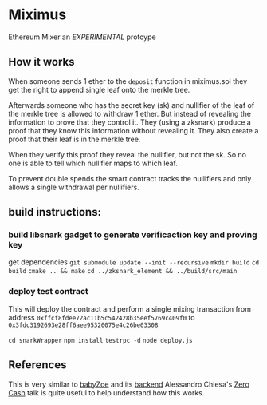# Miximus
Ethereum Mixer an *EXPERIMENTAL* protoype

## How it works
When someone sends 1 ether to the `deposit` function in miximus.sol they get the right to append single leaf
onto the merkle tree. 

Afterwards someone who has the secret key (sk) and nullifier of the leaf of the merkle tree is allowed to 
withdraw 1 ether. But instead of revealing the information to prove that they control it. They (using a zksnark)
produce a proof that they know this information without revealing it. They also create a proof that their leaf 
is in the merkle tree. 

When they verify this proof they reveal the nullifier, but not the sk. So no one is able to tell which nullifier 
maps to which leaf.

To prevent double spends the smart contract tracks the nullifiers and only allows a single withdrawal per nullifiers. 


## build instructions:



### build libsnark gadget to generate verificaction key and proving key
get dependencies `git submodule update --init --recursive`
`mkdir build` 
`cd build`
`cmake .. && make`
`cd ../zksnark_element && ../build/src/main`

### deploy test contract 
This will deploy the contract and perform a single mixing transaction 
from address `0xffcf8fdee72ac11b5c542428b35eef5769c409f0` to `0x3fdc3192693e28ff6aee95320075e4c26be03308`

`cd snarkWrapper`
`npm install`
`testrpc -d`
`node deploy.js`


## References
This is very similar to [babyZoe](https://github.com/zcash-hackworks/babyzoe/) and its [backend](https://github.com/ebfull/hackishlibsnarkbindings/)
Alessandro Chiesa's [Zero Cash](https://www.youtube.com/watch?v=84Vbj7-i9CI) talk is quite useful to help understand how this works. 
